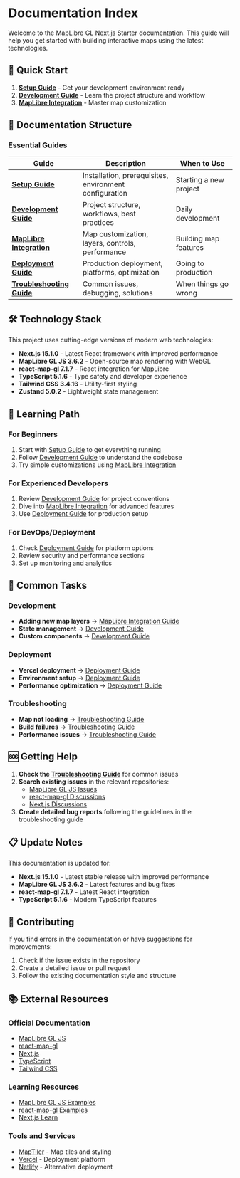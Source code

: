 # Documentation Index

Welcome to the MapLibre GL Next.js Starter documentation. This guide will help you get started with building interactive maps using the latest technologies.

## 🚀 Quick Start

1. **[Setup Guide](./setup.md)** - Get your development environment ready
2. **[Development Guide](./development.md)** - Learn the project structure and workflow
3. **[MapLibre Integration](./maplibre-setup.md)** - Master map customization

## 📖 Documentation Structure

### Essential Guides

| Guide                                             | Description                                            | When to Use            |
| ------------------------------------------------- | ------------------------------------------------------ | ---------------------- |
| **[Setup Guide](./setup.md)**                     | Installation, prerequisites, environment configuration | Starting a new project |
| **[Development Guide](./development.md)**         | Project structure, workflows, best practices           | Daily development      |
| **[MapLibre Integration](./maplibre-setup.md)**   | Map customization, layers, controls, performance       | Building map features  |
| **[Deployment Guide](./deployment.md)**           | Production deployment, platforms, optimization         | Going to production    |
| **[Troubleshooting Guide](./troubleshooting.md)** | Common issues, debugging, solutions                    | When things go wrong   |

## 🛠 Technology Stack

This project uses cutting-edge versions of modern web technologies:

- **Next.js 15.1.0** - Latest React framework with improved performance
- **MapLibre GL JS 3.6.2** - Open-source map rendering with WebGL
- **react-map-gl 7.1.7** - React integration for MapLibre
- **TypeScript 5.1.6** - Type safety and developer experience
- **Tailwind CSS 3.4.16** - Utility-first styling
- **Zustand 5.0.2** - Lightweight state management

## 🎯 Learning Path

### For Beginners

1. Start with [Setup Guide](./setup.md) to get everything running
2. Follow [Development Guide](./development.md) to understand the codebase
3. Try simple customizations using [MapLibre Integration](./maplibre-setup.md)

### For Experienced Developers

1. Review [Development Guide](./development.md) for project conventions
2. Dive into [MapLibre Integration](./maplibre-setup.md) for advanced features
3. Use [Deployment Guide](./deployment.md) for production setup

### For DevOps/Deployment

1. Check [Deployment Guide](./deployment.md) for platform options
2. Review security and performance sections
3. Set up monitoring and analytics

## 🔧 Common Tasks

### Development
- **Adding new map layers** → [MapLibre Integration Guide](./maplibre-setup.md#layer-types)
- **State management** → [Development Guide](./development.md#state-management-with-zustand)
- **Custom components** → [Development Guide](./development.md#common-development-tasks)

### Deployment
- **Vercel deployment** → [Deployment Guide](./deployment.md#vercel-deployment-recommended)
- **Environment setup** → [Deployment Guide](./deployment.md#environment-management)
- **Performance optimization** → [Deployment Guide](./deployment.md#performance-optimization)

### Troubleshooting
- **Map not loading** → [Troubleshooting Guide](./troubleshooting.md#map-display-issues)
- **Build failures** → [Troubleshooting Guide](./troubleshooting.md#build-issues)
- **Performance issues** → [Troubleshooting Guide](./troubleshooting.md#performance-issues)

## 🆘 Getting Help

1. **Check the [Troubleshooting Guide](./troubleshooting.md)** for common issues
2. **Search existing issues** in the relevant repositories:
   - [MapLibre GL JS Issues](https://github.com/maplibre/maplibre-gl-js/issues)
   - [react-map-gl Discussions](https://github.com/visgl/react-map-gl/discussions)
   - [Next.js Discussions](https://github.com/vercel/next.js/discussions)
3. **Create detailed bug reports** following the guidelines in the troubleshooting guide

## 📋 Update Notes

This documentation is updated for:
- **Next.js 15.1.0** - Latest stable release with improved performance
- **MapLibre GL JS 3.6.2** - Latest features and bug fixes
- **react-map-gl 7.1.7** - Latest React integration
- **TypeScript 5.1.6** - Modern TypeScript features

## 🤝 Contributing

If you find errors in the documentation or have suggestions for improvements:

1. Check if the issue exists in the repository
2. Create a detailed issue or pull request
3. Follow the existing documentation style and structure

## 📚 External Resources

### Official Documentation
- [MapLibre GL JS](https://maplibre.org/maplibre-gl-js-docs/)
- [react-map-gl](https://visgl.github.io/react-map-gl/)
- [Next.js](https://nextjs.org/docs)
- [TypeScript](https://www.typescriptlang.org/docs/)
- [Tailwind CSS](https://tailwindcss.com/docs)

### Learning Resources
- [MapLibre GL JS Examples](https://maplibre.org/maplibre-gl-js-docs/example/)
- [react-map-gl Examples](https://visgl.github.io/react-map-gl/examples)
- [Next.js Learn](https://nextjs.org/learn)

### Tools and Services
- [MapTiler](https://www.maptiler.com/) - Map tiles and styling
- [Vercel](https://vercel.com/) - Deployment platform
- [Netlify](https://netlify.com/) - Alternative deployment 